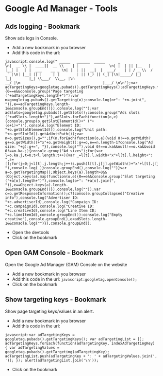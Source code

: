 # Google Ad Manager - Tools
## Ads logging - Bookmark
Show ads logs in Console.
- Add a new bookmark in you browser
- Add this code in the url: 
```
javascript:console.log(" _____   ______  _____      _               \n|  __ \\ |  ____||  __ \\    | |              \n| |  | || |__   | |__) |   | |  ___    __ _ \n| |  | ||  __|  |  ___/    | | / _ \\  / _` |\n| |__| || |     | |        | || (_) || (_| |\n|_____/ |_|     |_|        |_| \\___/  \\__, |\n                                       __/ |\n                                      |___/ \n\n");var adTargetingKeys=googletag.pubads().getTargetingKeys();adTargetingKeys.forEach(function(o,e){0==e&&console.group("Page targeting ("+adTargetingKeys.length+")");var n=googletag.pubads().getTargeting(o);console.log(o+": "+n.join(", ")),e==adTargetingKeys.length-1&&console.groupEnd()}),console.log("");var adSlots=googletag.pubads().getSlots();console.group("Ads slots ("+adSlots.length+")"),adSlots.forEach(function(o,e){console.group(o.getSlotElementId()+" ("+(e+1)+")"),console.log("Element ID: "+o.getSlotElementId()),console.log("Unit path: "+o.getSlotId().getAdUnitPath());var n=o.getSizes(),g="";if(n.forEach(function(o,e){void 0!==o.getWidth?g+=o.getWidth()+"x"+o.getHeight():g+=o,e==n.length-1?console.log("Ad size: "+g):g+=", "}),console.log(""),void 0!==o.ka&&null!==o.ka&&void 0!==o.ka.j){console.group("Ad sizes");for(var l=o.ka.j,t=0;t<l.length;t++){var _=l[t].l.width+"x"+l[t].l.height+": ",s=[];for(j=0;j<l[t].j.length;j++)s.push(l[t].j[j].getWidth()+"x"+l[t].j[j].getHeight());_+=s.join(", "),console.log(_)}console.groupEnd(),console.log("")}var a=o.getTargetingMap();Object.keys(a).length>0&&(Object.keys(a).map(function(o,e){0==e&&console.group("Slot targeting ("+a[o].length+")"),console.log(o+": "+a[o].join(", ")),e==Object.keys(a).length-1&&console.groupEnd()}),console.log(""));var c=o.getResponseInformation();c?(console.groupCollapsed("Creative info"),console.log("Advertiser ID: "+c.advertiserId),console.log("Campaign ID: "+c.campaignId),console.log("Creative ID: "+c.creativeId),console.log("Line Item ID: "+c.lineItemId),console.groupEnd()):console.log("Empty creative"),console.groupEnd(),e<adSlots.length-1&&console.log("")}),console.groupEnd();
```
- Open the devtools
- Click on the bookmark
## Open GAM Console - Bookmark
Open the Google Ad Manager (GAM) Console on the website
- Add a new bookmark in you browser
- Add this code in the url: 
``
javascript:googletag.openConsole();
``
- Click on the bookmark
## Show targeting keys - Bookmark
Show page targeting keys/values in an alert.
- Add a new bookmark in you browser
- Add this code in the url: 
```
javascript:var adTargetingKeys = googletag.pubads().getTargetingKeys(); var adTargetingList = []; adTargetingKeys.forEach(function(adTargetingKey, indexAdTargetingKey) { var adTargetingValues = googletag.pubads().getTargeting(adTargetingKey); adTargetingList.push(adTargetingKey + ': ' + adTargetingValues.join(', ')); }); alert(adTargetingList.join('\n'));
```
- Click on the bookmark
